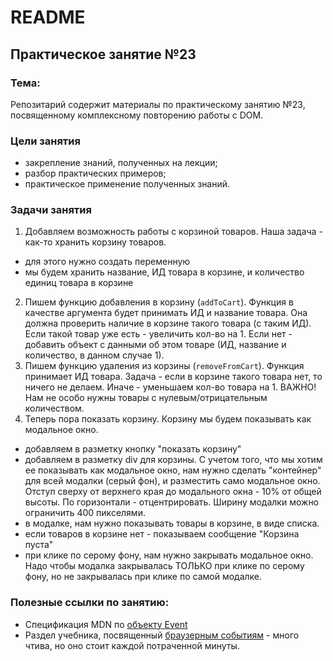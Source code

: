 # README

## Практическое занятие №23

### Тема:

Репозитарий содержит материалы по практическому занятию №23, посвященному комплексному повторению работы с DOM.

### Цели занятия
- закрепление знаний, полученных на лекции;
- разбор практических примеров;
- практическое применение полученных знаний.

### Задачи занятия
1. Добавляем возможность работы с корзиной товаров. Наша задача - как-то хранить корзину товаров.
 - для этого нужно создать переменную
 - мы будем хранить название, ИД товара в корзине, и количество единиц товара в корзине
2. Пишем функцию добавления в корзину (`addToCart`). Функция в качестве аргумента будет принимать ИД и название товара. Она должна проверить наличие в корзине такого товара (с таким ИД). Если такой товар уже есть - увеличить кол-во на 1. Если нет - добавить объект с данными об этом товаре (ИД, название и количество, в данном случае 1).
3. Пишем функцию удаления из корзины (`removeFromCart`). Функция принимает ИД товара. Задача - если в корзине такого товара нет, то ничего не делаем. Иначе - уменьшаем кол-во товара на 1. ВАЖНО! Нам не особо нужны товары с нулевым/отрицательным количеством.
4. Теперь пора показать корзину. Корзину мы будем показывать как модальное окно.
 - добавляем в разметку кнопку "показать корзину"
 - добавляем в разметку div для корзины. С учетом того, что мы хотим ее показывать как модальное окно, нам нужно сделать "контейнер" для всей модалки (серый фон), и разместить само модальное окно. Отступ сверху от верхнего края до модального окна - 10% от общей высоты. По горизонтали - отцентрировать. Ширину модалки можно ограничить 400 пикселями.
 - в модалке, нам нужно показывать товары в корзине, в виде списка.
 - если товаров в корзине нет - показываем сообщение "Корзина пуста"
 - при клике по серому фону, нам нужно закрывать модальное окно. Надо чтобы модалка закрывалась ТОЛЬКО при клике по серому фону, но не закрывалась при клике по самой модалке.


### Полезные ссылки по занятию:
 - Спецификация MDN по [объекту Event](https://developer.mozilla.org/ru/docs/Web/API/Event/Event)
 - Раздел учебника, посвященный [браузерным событиям](https://learn.javascript.ru/ui) - много чтива, но оно стоит каждой потраченной минуты.